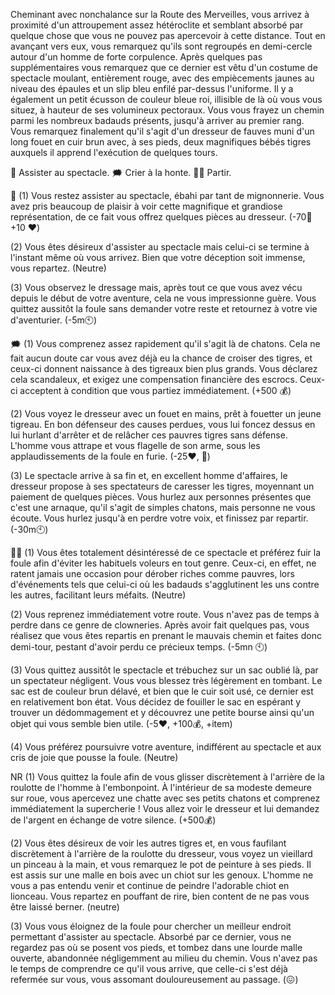 Cheminant avec nonchalance sur la Route des Merveilles, vous arrivez à proximité d'un attroupement assez hétéroclite et semblant absorbé par quelque chose que vous ne pouvez pas apercevoir à cette distance. Tout en avançant vers eux, vous remarquez qu'ils sont regroupés en demi-cercle autour d'un homme de forte corpulence. Après quelques pas supplémentaires vous remarquez que ce dernier est vêtu d'un costume de spectacle moulant, entièrement rouge, avec des empiècements jaunes au niveau des épaules et un slip bleu enfilé par-dessus l'uniforme. Il y a également un petit écusson de couleur bleue roi, illisible de là où vous vous situez, à hauteur de ses volumineux pectoraux. Vous vous frayez un chemin parmi les nombreux badauds présents, jusqu'à arriver au premier rang. Vous remarquez finalement qu'il s'agit d'un dresseur de fauves muni d'un long fouet en cuir brun avec, à ses pieds, deux magnifiques bébés tigres auxquels il apprend l'exécution de quelques tours.

👀 Assister au spectacle.
🗯 Crier à la honte.
🚶‍♂️ Partir.

👀 
(1) Vous restez assister au spectacle, ébahi par tant de mignonnerie. Vous avez pris beaucoup de plaisir à voir cette magnifique et grandiose représentation, de ce fait vous offrez quelques pièces au dresseur. 
(-70💸+10 ❤️)

(2) Vous êtes désireux d'assister au spectacle mais celui-ci se termine à l'instant même où vous arrivez. Bien que votre déception soit immense, vous repartez. 
(Neutre)


(3) Vous observez le dressage mais, après tout ce que vous avez vécu depuis le début de votre aventure, cela ne vous impressionne guère. Vous quittez aussitôt la foule sans demander votre reste et retournez à votre vie d'aventurier. 
(-5m🕙)

🗯 
(1) Vous comprenez assez rapidement qu'il s'agit là de chatons. Cela ne fait aucun doute car vous avez déjà eu la chance de croiser des tigres, et ceux-ci donnent naissance à des tigreaux bien plus grands. Vous déclarez cela scandaleux, et exigez une compensation financière des escrocs. Ceux-ci acceptent à condition que vous partiez immédiatement. 
(+500 💰)

(2) Vous voyez le dresseur avec un fouet en mains, prêt à fouetter un jeune tigreau. En bon défenseur des causes perdues, vous lui foncez dessus en lui hurlant d'arrêter et de relâcher ces pauvres tigres sans défense. L'homme vous attrape et vous flagelle de son arme, sous les applaudissements de la foule en furie. 
(-25❤️, 🤕)

(3) Le spectacle arrive à sa fin et, en excellent homme d'affaires, le dresseur propose à ses spectateurs de caresser les tigres, moyennant un paiement de quelques pièces. Vous hurlez aux personnes présentes que c'est une arnaque, qu'il s'agit de simples chatons, mais personne ne vous écoute. Vous hurlez jusqu'à en perdre votre voix, et finissez par repartir.
(-30m🕙)

🚶‍♂️ 
(1) Vous êtes totalement désintéressé de ce spectacle et préférez fuir la foule afin d'éviter les habituels voleurs en tout genre. Ceux-ci, en effet, ne ratent jamais une occasion pour dérober riches comme pauvres, lors d'événements tels que celui-ci où les badauds s'agglutinent les uns contre les autres, facilitant leurs méfaits.
(Neutre)

(2) Vous reprenez immédiatement votre route. Vous n'avez pas de temps à perdre dans ce genre de clowneries. Après avoir fait quelques pas, vous réalisez que vous êtes repartis en prenant le mauvais chemin et faites donc demi-tour, pestant d'avoir perdu ce précieux temps.
(-5mn 🕙)

(3) Vous quittez aussitôt le spectacle et trébuchez sur un sac oublié là, par un spectateur négligent. Vous vous blessez très légèrement en tombant. Le sac est de couleur brun délavé, et bien que le cuir soit usé, ce dernier est en relativement bon état. Vous décidez de fouiller le sac en espérant y trouver un dédommagement et y découvrez une petite bourse ainsi qu'un objet qui vous semble bien utile. 
(-5❤️, +100💰, +item)

(4) Vous préférez poursuivre votre aventure, indifférent au spectacle et aux cris de joie que pousse la foule. 
(Neutre)

NR 
(1) Vous quittez la foule afin de vous glisser discrètement à l'arrière de la roulotte de l'homme à l'embonpoint. À l'intérieur de sa modeste demeure sur roue, vous apercevez une chatte avec ses petits chatons et comprenez immédiatement la supercherie ! Vous allez voir le dresseur et lui demandez de l'argent en échange de votre silence. 
(+500💰)

(2) Vous êtes désireux de voir les autres tigres et, en vous faufilant discrètement à l'arrière de la roulotte du dresseur, vous voyez un vieillard un pinceau à la main, et vous remarquez le pot de peinture à ses pieds. Il est assis sur une malle en bois avec un chiot sur les genoux. L'homme ne vous a pas entendu venir et continue de peindre l'adorable chiot en lionceau. Vous repartez en pouffant de rire, bien content de ne pas vous être laissé berner. 
(neutre)

(3) Vous vous éloignez de la foule pour chercher un meilleur endroit permettant d'assister au spectacle. Absorbé par ce dernier, vous ne regardez pas où se posent vos pieds, et tombez dans une lourde malle ouverte, abandonnée négligemment au milieu du chemin. Vous n'avez pas le temps de comprendre ce qu'il vous arrive, que celle-ci s'est déjà refermée sur vous, vous assomant douloureusement au passage. 
(😖)
